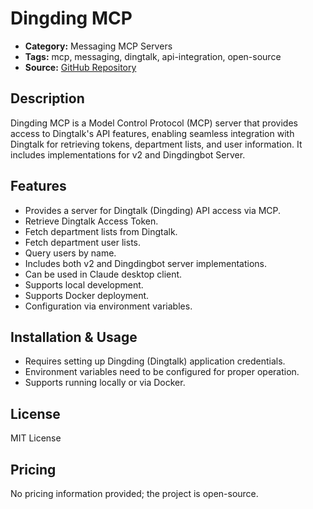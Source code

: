 # Dingding MCP

- **Category:** Messaging MCP Servers
- **Tags:** mcp, messaging, dingtalk, api-integration, open-source
- **Source:** [GitHub Repository](https://github.com/wllcnm/dingding-mcp)

## Description
Dingding MCP is a Model Control Protocol (MCP) server that provides access to Dingtalk's API features, enabling seamless integration with Dingtalk for retrieving tokens, department lists, and user information. It includes implementations for v2 and Dingdingbot Server.

## Features
- Provides a server for Dingtalk (Dingding) API access via MCP.
- Retrieve Dingtalk Access Token.
- Fetch department lists from Dingtalk.
- Fetch department user lists.
- Query users by name.
- Includes both v2 and Dingdingbot server implementations.
- Can be used in Claude desktop client.
- Supports local development.
- Supports Docker deployment.
- Configuration via environment variables.

## Installation & Usage
- Requires setting up Dingding (Dingtalk) application credentials.
- Environment variables need to be configured for proper operation.
- Supports running locally or via Docker.

## License
MIT License

## Pricing
No pricing information provided; the project is open-source.